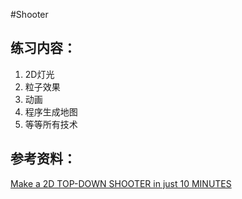 #Shooter

## 练习内容：
1. 2D灯光
2. 粒子效果
3. 动画
4. 程序生成地图
5. 等等所有技术


## 参考资料：
[Make a 2D TOP-DOWN SHOOTER in just 10 MINUTES](https://www.youtube.com/watch?v=HycyFNQfqI0)
